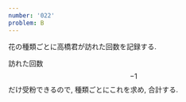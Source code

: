```yaml
---
number: '022'
problem: B
---
```

花の種類ごとに高橋君が訪れた回数を記録する.

訪れた回数 $$ -1 $$ だけ受粉できるので, 種類ごとにこれを求め, 合計する.
